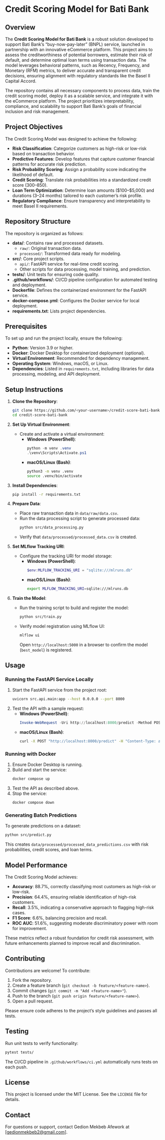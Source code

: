 # Credit Scoring Model for Bati Bank

## Overview
The **Credit Scoring Model for Bati Bank** is a robust solution developed to support Bati Bank’s “buy-now-pay-later” (BNPL) service, launched in partnership with an innovative eCommerce platform. This project aims to assess the creditworthiness of potential borrowers, estimate their risk of default, and determine optimal loan terms using transaction data. The model leverages behavioral patterns, such as Recency, Frequency, and Monetary (RFM) metrics, to deliver accurate and transparent credit decisions, ensuring alignment with regulatory standards like the Basel II Capital Accord.

The repository contains all necessary components to process data, train the credit scoring model, deploy it as a scalable service, and integrate it with the eCommerce platform. The project prioritizes interpretability, compliance, and scalability to support Bati Bank’s goals of financial inclusion and risk management.

## Project Objectives
The Credit Scoring Model was designed to achieve the following:
- **Risk Classification**: Categorize customers as high-risk or low-risk based on transaction behavior.
- **Predictive Features**: Develop features that capture customer financial patterns for accurate risk prediction.
- **Risk Probability Scoring**: Assign a probability score indicating the likelihood of default.
- **Credit Scoring**: Translate risk probabilities into a standardized credit score (300–850).
- **Loan Term Optimization**: Determine loan amounts (\$100–\$5,000) and durations (3–24 months) tailored to each customer’s risk profile.
- **Regulatory Compliance**: Ensure transparency and interpretability to meet Basel II requirements.

## Repository Structure
The repository is organized as follows:
- **data/**: Contains raw and processed datasets.
  - `raw/`: Original transaction data.
  - `processed/`: Transformed data ready for modeling.
- **src/**: Core project scripts.
  - `api/`: FastAPI service for real-time credit scoring.
  - Other scripts for data processing, model training, and prediction.
- **tests/**: Unit tests for ensuring code quality.
- **.github/workflows/**: CI/CD pipeline configuration for automated testing and deployment.
- **Dockerfile**: Defines the containerized environment for the FastAPI service.
- **docker-compose.yml**: Configures the Docker service for local deployment.
- **requirements.txt**: Lists project dependencies.

## Prerequisites
To set up and run the project locally, ensure the following:
- **Python**: Version 3.9 or higher.
- **Docker**: Docker Desktop for containerized deployment (optional).
- **Virtual Environment**: Recommended for dependency management.
- **Operating System**: Windows, macOS, or Linux.
- **Dependencies**: Listed in `requirements.txt`, including libraries for data processing, modeling, and API deployment.

## Setup Instructions
1. **Clone the Repository**:
   ```bash
   git clone https://github.com/<your-username>/credit-score-bati-bank.git
   cd credit-score-bati-bank
   ```

2. **Set Up Virtual Environment**:
   - Create and activate a virtual environment:
     - **Windows (PowerShell)**:
       ```powershell
       python -m venv .venv
       .\venv\Scripts\Activate.ps1
       ```
     - **macOS/Linux (Bash)**:
       ```bash
       python3 -m venv .venv
       source .venv/bin/activate
       ```

3. **Install Dependencies**:
   ```bash
   pip install -r requirements.txt
   ```

4. **Prepare Data**:
   - Place raw transaction data in `data/raw/data.csv`.
   - Run the data processing script to generate processed data:
     ```bash
     python src/data_processing.py
     ```
   - Verify that `data/processed/processed_data.csv` is created.

5. **Set MLflow Tracking URI**:
   - Configure the tracking URI for model storage:
     - **Windows (PowerShell)**:
       ```powershell
       $env:MLFLOW_TRACKING_URI = "sqlite:///mlruns.db"
       ```
     - **macOS/Linux (Bash)**:
       ```bash
       export MLFLOW_TRACKING_URI=sqlite:///mlruns.db
       ```

6. **Train the Model**:
   - Run the training script to build and register the model:
     ```bash
     python src/train.py
     ```
   - Verify model registration using MLflow UI:
     ```bash
     mlflow ui
     ```
     Open `http://localhost:5000` in a browser to confirm the model (`best_model`) is registered.

## Usage
### Running the FastAPI Service Locally
1. Start the FastAPI service from the project root:
   ```bash
   uvicorn src.api.main:app --host 0.0.0.0 --port 8000
   ```
2. Test the API with a sample request:
   - **Windows (PowerShell)**:
     ```powershell
     Invoke-WebRequest -Uri http://localhost:8000/predict -Method POST -Headers @{"Content-Type"="application/json"} -Body '{"Amount_sum": 1000, "Amount_mean": 500, "Amount_count": 2, "Amount_std": 50, "Value_sum": 1000, "Value_mean": 500, "Value_count": 2, "Value_std": 50, "woe_Amount": 0.1, "woe_Value": 0.1, "woe_TransactionHour": 0.1, "woe_TransactionDay": 0.1, "woe_TransactionMonth": 0.1, "woe_ProductCategory": 0.1, "woe_ChannelId": 0.1, "woe_PricingStrategy": 0.1}'
     ```
   - **macOS/Linux (Bash)**:
     ```bash
     curl -X POST "http://localhost:8000/predict" -H "Content-Type: application/json" -d '{"Amount_sum": 1000, "Amount_mean": 500, "Amount_count": 2, "Amount_std": 50, "Value_sum": 1000, "Value_mean": 500, "Value_count": 2, "Value_std": 50, "woe_Amount": 0.1, "woe_Value": 0.1, "woe_TransactionHour": 0.1, "woe_TransactionDay": 0.1, "woe_TransactionMonth": 0.1, "woe_ProductCategory": 0.1, "woe_ChannelId": 0.1, "woe_PricingStrategy": 0.1}'
     ```

### Running with Docker
1. Ensure Docker Desktop is running.
2. Build and start the service:
   ```bash
   docker compose up
   ```
3. Test the API as described above.
4. Stop the service:
   ```bash
   docker compose down
   ```

### Generating Batch Predictions
To generate predictions on a dataset:
```bash
python src/predict.py
```
This creates `data/processed/processed_data_predictions.csv` with risk probabilities, credit scores, and loan terms.

## Model Performance
The Credit Scoring Model achieves:
- **Accuracy**: 88.7%, correctly classifying most customers as high-risk or low-risk.
- **Precision**: 64.4%, ensuring reliable identification of high-risk customers.
- **Recall**: 3.5%, indicating a conservative approach to flagging high-risk cases.
- **F1 Score**: 6.6%, balancing precision and recall.
- **ROC AUC**: 51.6%, suggesting moderate discriminatory power with room for improvement.

These metrics reflect a robust foundation for credit risk assessment, with future enhancements planned to improve recall and discrimination.

## Contributing
Contributions are welcome! To contribute:
1. Fork the repository.
2. Create a feature branch (`git checkout -b feature/<feature-name>`).
3. Commit changes (`git commit -m "Add <feature-name>"`).
4. Push to the branch (`git push origin feature/<feature-name>`).
5. Open a pull request.

Please ensure code adheres to the project’s style guidelines and passes all tests.

## Testing
Run unit tests to verify functionality:
```bash
pytest tests/
```
The CI/CD pipeline in `.github/workflows/ci.yml` automatically runs tests on each push.

## License
This project is licensed under the MIT License. See the `LICENSE` file for details.

## Contact
For questions or support, contact Gedion Mekbeb Afework at [gedionmekbeb2@gmail.com].
